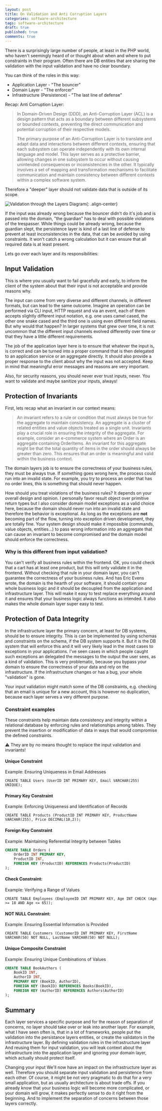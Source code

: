 ```yaml
---
layout: post
title: On Validation and Anti Corruption Layers
categories: software-architecture
tags: software-architecture
draft: true
published: true
comments: true
---
```


There is a surprisingly large number of people, at least in the PHP world, who haven't seemingly heard of or thought about when and where to put constraints in their program. Often there are DB entities that are sharing the validation with the input validation and have no clear boundary.

You can think of the roles in this way:

- Application Layer - "The bouncer"
- Domain Layer - "The enforcer"
- Infrastructure (Persistence) - "The last line of defense"

Recap: Anti Corruption Layer:

> In Domain-Driven Design (DDD), an Anti-Corruption Layer (ACL) is a design pattern that acts as a boundary between different subsystems or bounded contexts, preventing the direct communication and potential corruption of their respective models. 
>
> The primary purpose of an Anti-Corruption Layer is to translate and adapt data and interactions between different contexts, ensuring that each subsystem can operate independently with its own internal language and model. This layer serves as a protective barrier, allowing changes in one subsystem to occur without causing unintended consequences or inconsistencies in the other. It typically involves a set of mapping and transformation mechanisms to facilitate communication and maintain consistency between different contexts within a complex software system.

Therefore a "deeper" layer should not validate data that is outside of its scope.

![Validation through the Layers Diagram](/assets/images/validation-through-the-layers.png){: .align-center}

If the input was already wrong because the bouncer didn't do it's job and is passed into the domain, "the guardian" has to deal with possible violations of the trespasser. While things could be already wrong, because the guardian slept, the persistence layer is kind of a last line of defense to prevent at least inconsistencies in the data, that can be avoided by using constraints. It won't catch a wrong calculation but it can ensure that all required data is at least present.

Lets go over each layer and its responsibilities:

## Input Validation

This is where you usually want to fail gracefully and early, to inform the client of the system about that their input is not acceptable and provide reasons why.

The input can come from very diverse and different channels, in different formats, but can lead to the same outcome. Imagine an operation can be performed via CLI input, HTTP request and via an event, each of them accepts slightly different input notation, e.g. one uses camel cased, the other one snake cased and the third one is using even different field names. But why would that happen? In larger systems that grew over time, it is not uncommon that the different input channels evolved differently over time or that they have a little different requirements.

The job of the application layer here is to ensure that whatever the input is, is correct and can be turned into a proper command that is then delegated to an application service or an aggregate directly. It should also provide a proper response to the client about why the input was not accepted. Keep in mind that meaningful error messages and reasons are very important.

Also, for security reasons, you should never ever trust inputs, never. You want to validate and maybe sanitize your inputs, always!

## Protection of Invariants

First, lets recap what an invariant in our context means:

> An invariant refers to a rule or condition that must always be true for the aggregate to maintain consistency. An aggregate is a cluster of related entities and value objects treated as a single unit. Invariants play a crucial role in ensuring the integrity of the aggregate.
> For example, consider an e-commerce system where an Order is an aggregate containing OrderItems. An invariant for this aggregate might be that the total quantity of items in the order should always be greater than zero. This ensures that an order is meaningful and valid within the business context.

The domain layers job is to ensure the correctness of your business rules, they must be always true. If something goes wrong here, the process could run into an invalid state. For example, you try to process an order that has no order lines, this is something that should never happen.

How should you treat violations of the business rules? It depends on your overall design and opinion. I personally favor result object over primitive return types but I also consider domain model exceptions as a valid choice here, because the domain should never run into an invalid state and therefore the behavior is exceptional. As long as the exceptions are **not** becoming part of the flow, turning into exception driven development, they are totally fine. Your system design should make it impossible (commands, value objects, entities...) to pass wrong information into an aggregate that can cause an invariant to become compromised and the domain model should enforce the correctness.

### Why is this different from input validation?

You can't verify all business rules within the frontend. OK, you could check that a cart has at least one product, but this will only validate it in the frontend. Without checking that rule in your domain layer, you can't guarantee the correctness of your business rules. And has Eric Evens wrote, the domain is the hearth of your software, it should contain your whole business logic and it should be decoupled from the application and infrastructure layer. This will make it easy to test replace everything around it and ensures that your business logic always functions as intended. It also makes the whole domain layer super easy to test.

## Protection of Data Integrity

In the infrastructure layer the primary concern, at least for DB systems, should be to ensure integrity. This is can be implemented by using schemas and constraints on the schema, if the DB system supports it. But it is the DB system that will enforce this and it will very likely lead in the most cases to exceptions in your applications. I've seen cases in which people caught such exceptions an delegated the messages to the output the user sees, as a kind of validation. This is very problematic, because you bypass your domain to ensure the correctness of your data and rely on the infrastructure. If the infrastructure changes or has a bug, your whole "validation" is gone.

Your input validation might match some of the DB constraints, e.g. checking that an email is unique for a new account, this is however no duplication, because each layer serves a very different purpose.

### Constraint examples

These constraints help maintain data consistency and integrity within a relational database by enforcing rules and relationships among tables. They prevent the insertion or modification of data in ways that would compromise the defined constraints.

⚠ They are by no means thought to replace the input validation and invariants!

#### Unique Constraint

Example: Ensuring Uniqueness in Email Addresses

`CREATE TABLE Users (UserID INT PRIMARY KEY, Email VARCHAR(255) UNIQUE);`

#### Primary Key Constraint

Example: Enforcing Uniqueness and Identification of Records

`CREATE TABLE Products (ProductID INT PRIMARY KEY, ProductName VARCHAR(255), Price DECIMAL(10,2));`

#### Foreign Key Constraint

Example: Maintaining Referential Integrity between Tables

```sql
CREATE TABLE Orders (
    OrderID INT PRIMARY KEY,
    ProductID INT,
    FOREIGN KEY (ProductID) REFERENCES Products(ProductID)
);
```

#### Check Constraint:

Example: Verifying a Range of Values

`CREATE TABLE Employees (EmployeeID INT PRIMARY KEY, Age INT CHECK (Age >= 18 AND Age <= 65));`

#### NOT NULL Constraint:

Example: Ensuring Essential Information is Provided

`CREATE TABLE Customers (CustomerID INT PRIMARY KEY, FirstName VARCHAR(50) NOT NULL, LastName VARCHAR(50) NOT NULL);`

#### Unique Composite Constraint

Example: Ensuring Unique Combinations of Values

```sql
CREATE TABLE BookAuthors (
    BookID INT,
    AuthorID INT,
    PRIMARY KEY (BookID, AuthorID),
    FOREIGN KEY (BookID) REFERENCES Books(BookID),
    FOREIGN KEY (AuthorID) REFERENCES Authors(AuthorID)
);
```

## Summary

Each layer services a specific purpose and for the reason of separation of concerns, no layer should take over or leak into another layer. For example, what I have seen often is, that in a lot of frameworks, people put the validation into the persistance layers entities, or create the validators in the infrastructure layer. By defining validation rules in the infrastructure layer And reusing them for input validation, you will leak context about the infrastructure into the application layer and ignoring your domain layer, which actually should protect itself.

Changing your input We'll now have an impact on the infrastructure layer as well. Therefore you should separate input validation and persistence from each other. Of course, it might be not very pragmatic to do that for a very small application, but as usually architecture is about trade offs. If you already know that your business logic will become more complicated, or your domain will grow, it makes perfectly sense to do it right from the beginning. And to implement the separation of concerns between those layers correctly.
